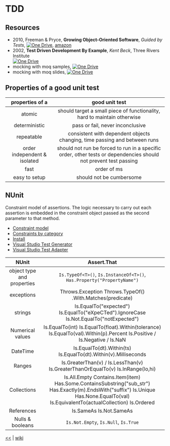 # TDD

## Resources
+ 2010, Freeman & Pryce, **Growing Object-Oriented Software**, _Guided by Tests_, 
[![One Drive](https://img.shields.io/badge/One-Drive-blue.svg)](https://1drv.ms/b/s!As0cxZAk26SzjMBnGhtcOwBkCZwT5Q),
[amazon](https://www.amazon.com/Growing-Object-Oriented-Software-Guided-Tests/dp/0321503627/ref=pd_sim_14_44?_encoding=UTF8&pd_rd_i=0321503627&pd_rd_r=7T6NVGV6TN7BKEPAGYFA&pd_rd_w=6auH8&pd_rd_wg=Fmfw0&psc=1&refRID=7T6NVGV6TN7BKEPAGYFA)
+ 2002, **Test Driven Development By Example**, _Kent Beck_, Three Rivers Institute  
[![One Drive](https://img.shields.io/badge/One-Drive-blue.svg)](https://1drv.ms/b/s!AnIyfO51kH7NlVZNro7bHgrYuh3a)
+ mocking with moq samples, 
[![One Drive](https://img.shields.io/badge/One-Drive-blue.svg)](https://1drv.ms/f/s!AnIyfO51kH7Nk2-MzT3eCed90XDe)
+ mocking with moq slides, 
[![One Drive](https://img.shields.io/badge/One-Drive-blue.svg)](https://1drv.ms/b/s!AnIyfO51kH7Nk26pXdkFOO_LSPV-)

## Properties of a good unit test
|        properties of a        |                                                  good unit test                                                  |
|:-----------------------------:|:----------------------------------------------------------------------------------------------------------------:|
| atomic                        |                     should target a small piece of functionality,  hard to maintain otherwise                    |
| deterministic                 |                                         pass or fail,  never inconclusive                                        |
| repeatable                    |                    consistent with dependent objects changing,  time passing and between runs                    |
| order independent  & isolated | should not run be forced to run in a specific order, other tests or dependencies should not prevent test passing |
|              fast             |                                                    order of ms                                                   |
|         easy to setup         |                                             should not be cumbersome                                             |

## NUnit

Constraint model of assertions. 
The logic necessary to carry out each assertion is embedded in the constraint object passed as the second parameter to that method.

- [Constraint model](https://github.com/nunit/docs/wiki/Constraint-Model)
- [Constraints by category](https://github.com/nunit/docs/wiki/Constraints#constraints-by-category)
- [Install](https://github.com/nunit/docs/wiki/Installation)
- [Visual Studio Test Generator](https://github.com/nunit/docs/wiki/Visual-Studio-Test-Generator)
- [Visual Studio Test Adapter](https://github.com/nunit/docs/wiki/Visual-Studio-Test-Adapter)


| NUnit | Assert.That |
|:--------------------------:|:-------------------------------------------------------------------------------------------------------------------------------------------------------------------------------------:|
| object type and properties | `Is.TypeOf<T>()`, `Is.InstanceOf<T>()`, `Has.Property("PropertyName")` |
| exceptions | Throws.Exception Throws.TypeOf<TException>() .With.Matches<TEx>(predicate) |
| strings | Is.EqualTo("expected") Is.EqualTo("eXpeCTed").IgnoreCase Is.Not.EqualTo("notExpected") |
| Numerical values | Is.EqualTo(int) Is.EqualTo(float).Within(tolerance) Is.EqualTo(val).Within(p).Percent Is.Positive / Is.Negative / Is.NaN |
| DateTime | Is.EqualTo(dt).Within(ts)  Is.EqualTo(dt).Within(v).Milliseconds |
| Ranges | Is.GreaterThan(v) / Is.LessThan(v)  Is.GreaterThanOrEqualTo(v)  Is.InRange(lo,hi) |
| Collections | Is.All.Empty Contains.Item(item) Has.Some.ContainsSubstring("sub_str") Has.Exactly(m).EndsWith("suffix") Is.Unique Has.None.EqualTo(val) Is.EquivalentTo(actualCollection) Is.Ordered |
| References | Is.SameAs Is.Not.SameAs |
| Nulls & booleans | `Is.Not.Empty`, `Is.Null`, `Is.True` |


[<<](README.md) | [wiki](https://github.com/illegitimis/Tutorial/wiki/)
